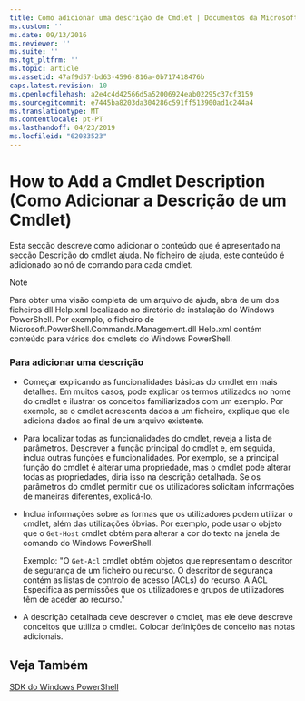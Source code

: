 ```yaml
---
title: Como adicionar uma descrição de Cmdlet | Documentos da Microsoft
ms.custom: ''
ms.date: 09/13/2016
ms.reviewer: ''
ms.suite: ''
ms.tgt_pltfrm: ''
ms.topic: article
ms.assetid: 47af9d57-bd63-4596-816a-0b717418476b
caps.latest.revision: 10
ms.openlocfilehash: a2e4c4d42566d5a52006924eab02295c37cf3159
ms.sourcegitcommit: e7445ba8203da304286c591ff513900ad1c244a4
ms.translationtype: MT
ms.contentlocale: pt-PT
ms.lasthandoff: 04/23/2019
ms.locfileid: "62083523"
---
```

# <a name="how-to-add-a-cmdlet-description"></a>How to Add a Cmdlet Description (Como Adicionar a Descrição de um Cmdlet)

Esta secção descreve como adicionar o conteúdo que é apresentado na secção Descrição do cmdlet ajuda. No ficheiro de ajuda, este conteúdo é adicionado ao nó de comando para cada cmdlet.

> [!NOTE]
> Para obter uma visão completa de um arquivo de ajuda, abra de um dos ficheiros dll Help.xml localizado no diretório de instalação do Windows PowerShell. Por exemplo, o ficheiro de Microsoft.PowerShell.Commands.Management.dll Help.xml contém conteúdo para vários dos cmdlets do Windows PowerShell.

### <a name="to-add-a-description"></a>Para adicionar uma descrição

- Começar explicando as funcionalidades básicas do cmdlet em mais detalhes. Em muitos casos, pode explicar os termos utilizados no nome do cmdlet e ilustrar os conceitos familiarizados com um exemplo. Por exemplo, se o cmdlet acrescenta dados a um ficheiro, explique que ele adiciona dados ao final de um arquivo existente.

- Para localizar todas as funcionalidades do cmdlet, reveja a lista de parâmetros. Descrever a função principal do cmdlet e, em seguida, inclua outras funções e funcionalidades. Por exemplo, se a principal função do cmdlet é alterar uma propriedade, mas o cmdlet pode alterar todas as propriedades, diria isso na descrição detalhada. Se os parâmetros do cmdlet permitir que os utilizadores solicitam informações de maneiras diferentes, explicá-lo.

- Inclua informações sobre as formas que os utilizadores podem utilizar o cmdlet, além das utilizações óbvias. Por exemplo, pode usar o objeto que o `Get-Host` cmdlet obtém para alterar a cor do texto na janela de comando do Windows PowerShell.

  Exemplo:  "O `Get-Acl` cmdlet obtém objetos que representam o descritor de segurança de um ficheiro ou recurso. O descritor de segurança contém as listas de controlo de acesso (ACLs) do recurso. A ACL Especifica as permissões que os utilizadores e grupos de utilizadores têm de aceder ao recurso."

- A descrição detalhada deve descrever o cmdlet, mas ele deve descreve conceitos que utiliza o cmdlet. Colocar definições de conceito nas notas adicionais.

## <a name="see-also"></a>Veja Também

[SDK do Windows PowerShell](../windows-powershell-reference.md)
